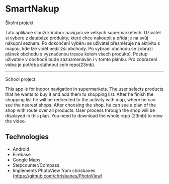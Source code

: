 # SmartNakup
Školní projekt

Tato aplikace slouží k indoor navigaci ve velkých supermarketech. Uživatel si vybere z databáze produkty, které chce nakoupit a přidá je na svůj nákupní seznam. Po dokončení výběru se uživatel přesměruje na aktivitu s mapou, kde lze vidět nejbližší obchody. Po vybraní obchodu se zobrazí plánek obchodu s vyznačenou trasou kolem všech produktů. Postup uživatele v obchodě bude zaznamenáván i v tomto plánku. Pro zobrazení videa je potřeba stáhnout celé repo(23mb).

<hr />
School project.

This app is for indoor navigation in supermarkets. The user selects products that he wants to buy it and add them to shopping list. After he finish the shopping list he will be redirected to the activity with map, where he can see the nearest shops. After choosing the shop, he can see a plan of the shop with route over all products. User process through the shop will be displayed in this plan. You need to download the whole repo (23mb) to view the video. 



## Technologies
* Android 
* Firebase
* Google Maps
* Stepcounter/Compass
* Implements PhotoView from chrisbanes (https://github.com/chrisbanes/PhotoView)
